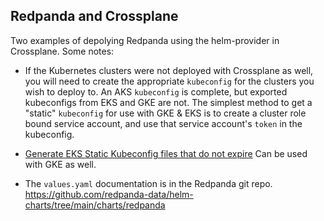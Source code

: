 ## Redpanda and Crossplane

Two examples of depolying Redpanda using the helm-provider in Crossplane. Some notes:

- If the Kubernetes clusters were not deployed with Crossplane as well, you will need to create the appropriate `kubeconfig` for the clusters you wish to deploy to. An AKS `kubeconfig` is complete, but exported kubeconfigs from EKS and GKE are not. The simplest method to get a "static" `kubeconfig` for use with GKE & EKS is to create a cluster role bound service account, and use that service account's `token` in the kubeconfig.

- [Generate EKS Static Kubeconfig files that do not expire](https://armin.su/generate-eks-static-kubeconfig-files-that-do-not-expire-a6f888a51e79) Can be used with GKE as well.

- The `values.yaml` documentation is in the Redpanda git repo. https://github.com/redpanda-data/helm-charts/tree/main/charts/redpanda

